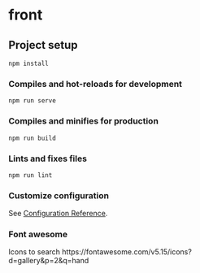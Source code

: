 # front

## Project setup
```
npm install
```

### Compiles and hot-reloads for development
```
npm run serve
```

### Compiles and minifies for production
```
npm run build
```

### Lints and fixes files
```
npm run lint
```

### Customize configuration
See [Configuration Reference](https://cli.vuejs.org/config/).

### Font awesome
<fa icon="name " />
Icons to search
https://fontawesome.com/v5.15/icons?d=gallery&p=2&q=hand
